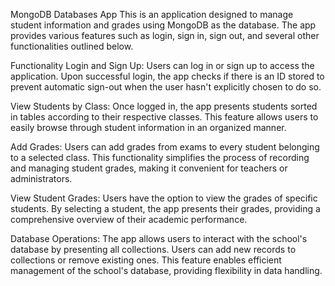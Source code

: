 MongoDB Databases App
This is an application designed to manage student information and grades using MongoDB as the database. The app provides various features such as login, sign in, sign out, and several other functionalities outlined below.

Functionality
Login and Sign Up: Users can log in or sign up to access the application. Upon successful login, the app checks if there is an ID stored to prevent automatic sign-out when the user hasn't explicitly chosen to do so.

View Students by Class: Once logged in, the app presents students sorted in tables according to their respective classes. This feature allows users to easily browse through student information in an organized manner.

Add Grades: Users can add grades from exams to every student belonging to a selected class. This functionality simplifies the process of recording and managing student grades, making it convenient for teachers or administrators.

View Student Grades: Users have the option to view the grades of specific students. By selecting a student, the app presents their grades, providing a comprehensive overview of their academic performance.

Database Operations: The app allows users to interact with the school's database by presenting all collections. Users can add new records to collections or remove existing ones. This feature enables efficient management of the school's database, providing flexibility in data handling.